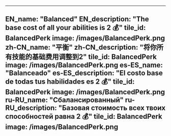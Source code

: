 ---

EN_name: "Balanced"
EN_description: "The base cost of all your abilities is 2 💰"
tile_id: BalancedPerk
image: /images/BalancedPerk.png
zh-CN_name: "平衡"
zh-CN_description: "将你所有技能的基础费用调整到2"
tile_id: BalancedPerk
image: /images/BalancedPerk.png
es-ES_name: "Balanceado"
es-ES_description: "El costo base de todas tus habilidades es 2 💰"
tile_id: BalancedPerk
image: /images/BalancedPerk.png
ru-RU_name: "Сбалансированный"
ru-RU_description: "Базовая стоимость всех твоих способностей равна 2 💰"
tile_id: BalancedPerk
image: /images/BalancedPerk.png
---